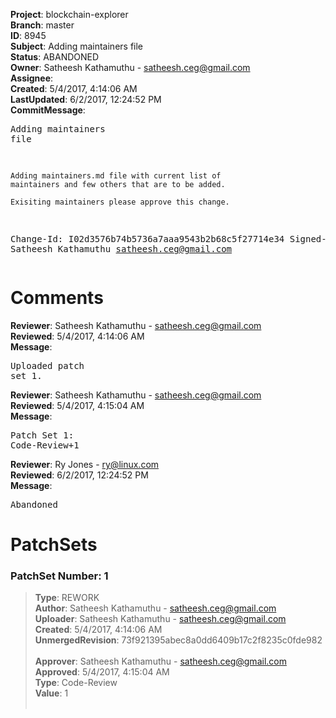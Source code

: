 <strong>Project</strong>: blockchain-explorer<br><strong>Branch</strong>: master<br><strong>ID</strong>: 8945<br><strong>Subject</strong>: Adding maintainers file<br><strong>Status</strong>: ABANDONED<br><strong>Owner</strong>: Satheesh Kathamuthu - satheesh.ceg@gmail.com<br><strong>Assignee</strong>:<br><strong>Created</strong>: 5/4/2017, 4:14:06 AM<br><strong>LastUpdated</strong>: 6/2/2017, 12:24:52 PM<br><strong>CommitMessage</strong>:<br><pre>Adding maintainers file

    Adding maintainers.md file with current list of
    maintainers and few others that are to be added.

    Exisiting maintainers please approve this change.

Change-Id: I02d3576b74b5736a7aaa9543b2b68c5f27714e34
Signed-off-by: Satheesh Kathamuthu <satheesh.ceg@gmail.com>
</pre><h1>Comments</h1><strong>Reviewer</strong>: Satheesh Kathamuthu - satheesh.ceg@gmail.com<br><strong>Reviewed</strong>: 5/4/2017, 4:14:06 AM<br><strong>Message</strong>: <pre>Uploaded patch set 1.</pre><strong>Reviewer</strong>: Satheesh Kathamuthu - satheesh.ceg@gmail.com<br><strong>Reviewed</strong>: 5/4/2017, 4:15:04 AM<br><strong>Message</strong>: <pre>Patch Set 1: Code-Review+1</pre><strong>Reviewer</strong>: Ry Jones - ry@linux.com<br><strong>Reviewed</strong>: 6/2/2017, 12:24:52 PM<br><strong>Message</strong>: <pre>Abandoned</pre><h1>PatchSets</h1><h3>PatchSet Number: 1</h3><blockquote><strong>Type</strong>: REWORK<br><strong>Author</strong>: Satheesh Kathamuthu - satheesh.ceg@gmail.com<br><strong>Uploader</strong>: Satheesh Kathamuthu - satheesh.ceg@gmail.com<br><strong>Created</strong>: 5/4/2017, 4:14:06 AM<br><strong>UnmergedRevision</strong>: 73f921395abec8a0dd6409b17c2f8235c0fde982<br><br><strong>Approver</strong>: Satheesh Kathamuthu - satheesh.ceg@gmail.com<br><strong>Approved</strong>: 5/4/2017, 4:15:04 AM<br><strong>Type</strong>: Code-Review<br><strong>Value</strong>: 1<br><br></blockquote>